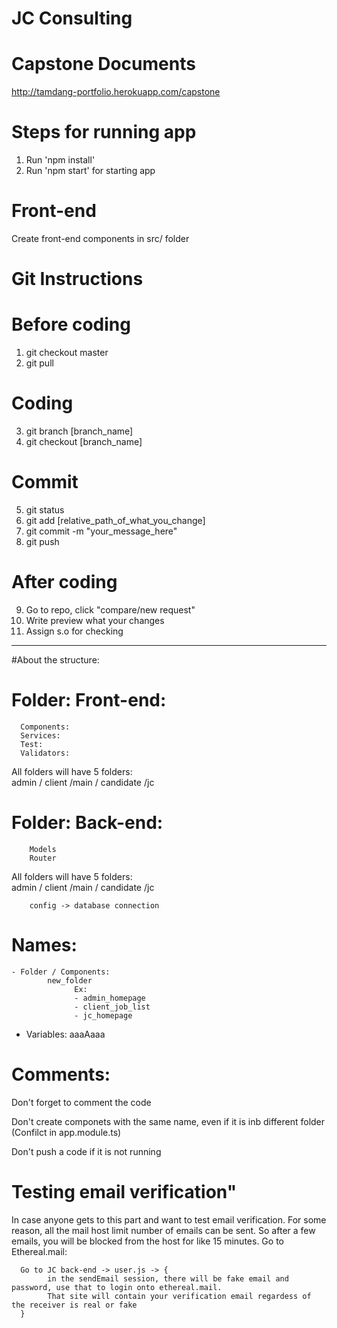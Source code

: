 # JC Consulting

# Capstone Documents
http://tamdang-portfolio.herokuapp.com/capstone

# Steps for running app
1. Run 'npm install'
2. Run 'npm start' for starting app

# Front-end
Create front-end components in src/ folder

# Git Instructions
# Before coding
1. git checkout master
2. git pull

# Coding
3. git branch [branch_name]
4. git checkout [branch_name]

# Commit
5. git status
6. git add [relative_path_of_what_you_change]
7. git commit -m "your_message_here"
8. git push

# After coding
9. Go to repo, click "compare/new request" 
10. Write preview what your changes
11. Assign s.o for checking


**********************************************************************************************************************************

#About the structure:
# Folder: Front-end: 
      Components:                  
      Services:
      Test:                  
      Validators:
      
  All folders will have 5 folders:   
  admin / client  /main / candidate  /jc
          
# Folder: Back-end:
        Models
        Router
   All folders will have 5 folders:   
  admin / client  /main / candidate  /jc
          
        config -> database connection
        
# Names:
    - Folder / Components:
            new_folder
                  Ex:
                  - admin_homepage
                  - client_job_list
                  - jc_homepage
      
   -  Variables:
            aaaAaaa 
# Comments:
  Don't forget to comment the code
  
  Don't create componets with the same name, even if it is inb different folder (Confilct in app.module.ts)
  
  Don't push a code if it is not running
  
  # Testing email verification"
  In case anyone gets to this part and want to test email verification. For some reason, all the mail host limit number of emails
  can be sent. So after a few emails, you will be blocked from the host for like 15 minutes.
      Go to Ethereal.mail:
      
      Go to JC back-end -> user.js -> { 
            in the sendEmail session, there will be fake email and password, use that to login onto ethereal.mail.
            That site will contain your verification email regardess of the receiver is real or fake
      }
  
          
        
          
      
